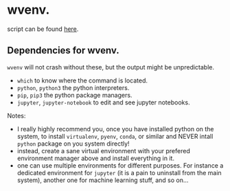 # wvenv.

script can be found [here](scripts/wvenv).


## Dependencies for wvenv.
`wvenv` will not crash without these, but the output might be unpredictable.  
- `which` to know where the command is located.
- `python`, `python3` the python interpreters.
- `pip`, `pip3` the python package managers.
- `jupyter`, `jupyter-notebook` to edit and see jupyter notebooks.

Notes:
- I really highly recommend you, once you have installed python on the system, to install `virtualenv`, `pyenv`, `conda`, or similar
and NEVER intall `python` package on you system directly!
- instead, create a sane virtual environment with your prefered environment manager above and install everything in it.
- one can use multiple environments for different purposes. For instance a dedicated environment for `jupyter`
(it is a pain to uninstall from the main system), another one for machine learning stuff, and so on...
